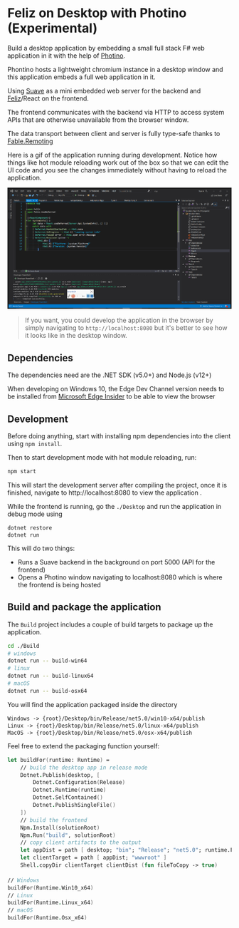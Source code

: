 # Feliz on Desktop with Photino (Experimental)

Build a desktop application by embedding a small full stack F# web application in it with the help of [Photino](https://www.tryphotino.io).

Phontino hosts a lightweight chromium instance in a desktop window and this application embeds a full web application in it.

Using [Suave](https://github.com/SuaveIO/suave) as a mini embedded web server for the backend and [Feliz](https://github.com/Zaid-Ajaj/Feliz)/React on the frontend.

The frontend communicates with the backend via HTTP to access system APIs that are otherwise unavailable from the browser window.

The data transport between client and server is fully type-safe thanks to [Fable.Remoting](https://github.com/Zaid-Ajaj/Fable.Remoting)

Here is a gif of the application running during development. Notice how things like hot module reloading work out of the box so that we can edit the UI code and you see the changes immediately without having to reload the application.

![image](photino-feliz.gif)

> If you want, you could develop the application in the browser by simply navigating to `http://localhost:8080` but it's better to see how it looks like in the desktop window.

## Dependencies
The dependencies need are the .NET SDK (v5.0+) and Node.js (v12+)

When developing on Windows 10, the Edge Dev Channel version needs to be installed from [Microsoft Edge Insider](https://www.microsoftedgeinsider.com/en-us/download) to be able to view the browser

## Development

Before doing anything, start with installing npm dependencies into the client using `npm install`.

Then to start development mode with hot module reloading, run:
```bash
npm start
```
This will start the development server after compiling the project, once it is finished, navigate to http://localhost:8080 to view the application .

While the frontend is running, go the `./Desktop` and run the application in debug mode using
```
dotnet restore
dotnet run
```
This will do two things:
 - Runs a Suave backend in the background on port 5000 (API for the frontend)
 - Opens a Photino window navigating to localhost:8080 which is where the frontend is being hosted

## Build and package the application 

The `Build` project includes a couple of build targets to package up the application. 

```bash
cd ./Build
# windows
dotnet run -- build-win64
# linux
dotnet run -- build-linux64
# macOS
dotnet run -- build-osx64
```
You will find the application packaged inside the directory
```
Windows -> {root}/Desktop/bin/Release/net5.0/win10-x64/publish
Linux -> {root}/Desktop/bin/Release/net5.0/linux-x64/publish
MacOS -> {root}/Desktop/bin/Release/net5.0/osx-x64/publish
```
Feel free to extend the packaging function yourself:
```fs
let buildFor(runtime: Runtime) = 
    // build the desktop app in release mode
    Dotnet.Publish(desktop, [
        Dotnet.Configuration(Release)
        Dotnet.Runtime(runtime)
        Dotnet.SelfContained()
        Dotnet.PublishSingleFile()
    ])
    // build the frontend 
    Npm.Install(solutionRoot)
    Npm.Run("build", solutionRoot)
    // copy client artifacts to the output
    let appDist = path [ desktop; "bin"; "Release"; "net5.0"; runtime.Format(); "publish" ]
    let clientTarget = path [ appDist; "wwwroot" ]
    Shell.copyDir clientTarget clientDist (fun fileToCopy -> true)

// Windows
buildFor(Runtime.Win10_x64)
// Linux
buildFor(Runtime.Linux_x64)
// macOS
buildFor(Runtime.Osx_x64)
```
